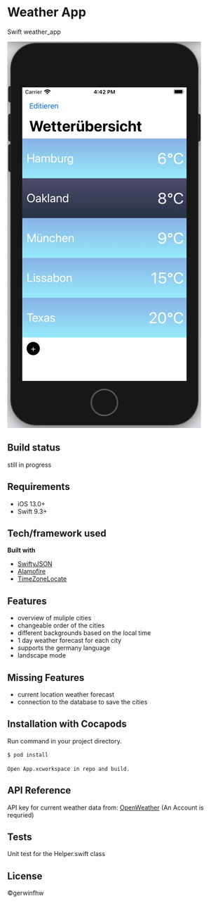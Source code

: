 # Weather App
Swift weather_app

![Demo](https://raw.githubusercontent.com/gerwinfhw/swift_weather_App/main/demo.gif)

## Build status
still in progress

## Requirements
* iOS 13.0+
* Swift 9.3+

## Tech/framework used

<b>Built with</b>
- [SwiftyJSON](https://github.com/SwiftyJSON/SwiftyJSON)
- [Alamofire](https://github.com/Alamofire/Alamofire)
- [TimeZoneLocate](https://github.com/modernistik/TimeZoneLocate)


## Features
- overview of muliple cities
- changeable order of the cities
- different backgrounds based on the local time
- 1 day weather forecast for each city
- supports the germany language
- landscape mode

## Missing Features                     
- current location weather forecast
- connection to the database to save the cities


## Installation with Cocapods
Run command in your project directory.

    $ pod install 
    
    Open App.xcworkspace in repo and build.


## API Reference
API key for current weather data from: [OpenWeather](https://openweathermap.org)
(An Account is requried)

## Tests
Unit test for the Helper.swift class

## License
©gerwinfhw
